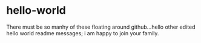 # hello-world
There must be so manhy of these floating around github...hello other edited hello world readme messages; i am happy to join your family.
